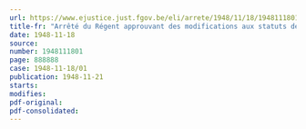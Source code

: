 ```yaml
---
url: https://www.ejustice.just.fgov.be/eli/arrete/1948/11/18/1948111801/justel
title-fr: "Arrêté du Régent approuvant des modifications aux statuts de la Société nationale de Crédit à l 'Industrie"
date: 1948-11-18
source:
number: 1948111801
page: 888888
case: 1948-11-18/01
publication: 1948-11-21
starts:
modifies:
pdf-original:
pdf-consolidated:
---
```


